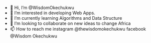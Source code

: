- 👋 Hi, I’m @WisdomOkechukwu
- 👀 I’m interested in developing Web Apps.
- 🌱 I’m currently learning Algorithms and Data Structure
- 💞️ I’m looking to collaborate on new ideas to change Africa
- 📫 How to reach me 
instagram @thewisdomokechukwu
facebook @Wisdom Okechukwu

<!---
WisdomOkechukwu/WisdomOkechukwu is a ✨ special ✨ repository because its `README.md` (this file) appears on your GitHub profile.
You can click the Preview link to take a look at your changes.
--->

